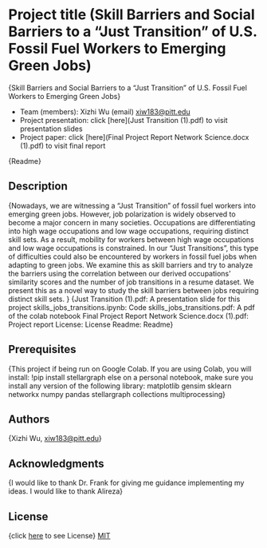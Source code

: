 
# Project title (Skill Barriers and Social Barriers to a “Just Transition” of U.S. Fossil Fuel Workers to Emerging Green Jobs)
{Skill Barriers and Social Barriers to a “Just Transition” of U.S. Fossil Fuel Workers to Emerging Green Jobs}

* Team (members): Xizhi Wu (email) xiw183@pitt.edu
* Project presentation: click [here](Just Transition (1).pdf) to visit presentation slides
* Project paper: click [here](Final Project Report Network Science.docx (1).pdf) to visit final report


{Readme}

## Description
{Nowadays, we are witnessing a “Just Transition” of fossil fuel workers into emerging green jobs. However, job polarization is widely observed to become a major concern in many societies. Occupations are differentiating into high wage occupations and low wage occupations, requiring distinct skill sets. As a result, mobility for workers between high wage occupations and low wage occupations is constrained. In our “Just Transitions”, this type of difficulties could also be encountered by workers in fossil fuel jobs when adapting to green jobs. We examine this as skill barriers and try to analyze the barriers using the correlation between our derived occupations’ similarity scores and the number of job transitions in a resume dataset. We present this as a novel way to study the skill barriers between jobs requiring distinct skill sets. 
}
{Just Transition (1).pdf: A presentation slide for this project
skills_jobs_transitions.ipynb: Code
skills_jobs_transitions.pdf: A pdf of the colab notebook
Final Project Report Network Science.docx (1).pdf: Project report
License: License
Readme: Readme}

## Prerequisites
{This project if being run on Google Colab.
If you are using Colab, you will install: !pip install stellargraph
else on a personal notebook, make sure you install any version of the following library: 
matplotlib
gensim
sklearn
networkx
numpy
pandas
stellargraph
collections
multiprocessing}

## Authors
{Xizhi Wu, xiw183@pitt.edu}

## Acknowledgments
{I would like to thank Dr. Frank for giving me guidance implementing my ideas. 
I would like to thank Alireza}

## License
{click [here](License) to see License}
[MIT](https://choosealicense.com/licenses/mit/)
